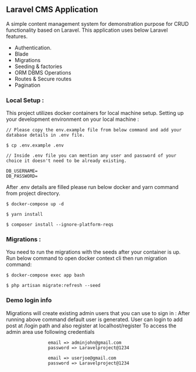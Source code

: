 ## Laravel CMS Application

A simple content management system for demonstration purpose for CRUD functionality based on Laravel. This application uses below Laravel features.

-   Authentication.
-   Blade
-   Migrations
-   Seeding & factories
-   ORM DBMS Operations
-   Routes & Secure routes
-   Pagination

### Local Setup :

This project utilizes docker containers for local machine setup.
Setting up your development environment on your local machine :

```
// Please copy the env.example file from below command and add your database details in .env file.

$ cp .env.example .env

// Inside .env file you can mention any user and password of your choice it doesn't need to be already existing.

DB_USERNAME=
DB_PASSWORD=
```

After .env details are filled please run below docker and yarn command from project directory.

```
$ docker-compose up -d

$ yarn install

$ composer install --ignore-platform-reqs
```

### Migrations :

You need to run the migrations with the seeds after your container is up. Run below command to open docker context cli then run migration command:

```
$ docker-compose exec app bash

$ php artisan migrate:refresh --seed
```

### Demo login info

Migrations will create existing admin users that you can use to sign in :
After running above command default user is generated. User can login to add post at /login path and also register at localhost/register
To access the admin area use following credentials

```
                email => adminjohn@gmail.com
                password => Laravelproject@1234

                email => userjoe@gmail.com
                password => Laravelproject@1234
```
